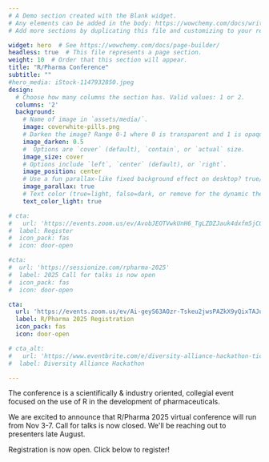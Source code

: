```yaml
---
# A Demo section created with the Blank widget.
# Any elements can be added in the body: https://wowchemy.com/docs/writing-markdown-latex/
# Add more sections by duplicating this file and customizing to your requirements.

widget: hero  # See https://wowchemy.com/docs/page-builder/
headless: true  # This file represents a page section.
weight: 10  # Order that this section will appear.
title: "R/Pharma Conference"
subtitle: ""
#hero_media: iStock-1147932850.jpeg
design:
  # Choose how many columns the section has. Valid values: 1 or 2.
  columns: '2'
  background:
    # Name of image in `assets/media/`.
    image: coverwhite-pills.png
    # Darken the image? Range 0-1 where 0 is transparent and 1 is opaque.
    image_darken: 0.5
    #  Options are `cover` (default), `contain`, or `actual` size.
    image_size: cover
    # Options include `left`, `center` (default), or `right`.
    image_position: center
    # Use a fun parallax-like fixed background effect on desktop? true/false
    image_parallax: true
    # Text color (true=light, false=dark, or remove for the dynamic theme color).
    text_color_light: true

# cta:
#   url: 'https://events.zoom.us/ev/AvobJEOTVwkUnH6_TgLZDZJauk4dxfm5jCG8JFNN9zukOcsVLvTN~AmO5XY5HRBcxkKG6Hga1aXZaYtpBSER6jHms1seP-NNOA0dhcQZUGJ2NWg'
#  label: Register
#  icon_pack: fas
#  icon: door-open

#cta:
#  url: 'https://sessionize.com/rpharma-2025'
#  label: 2025 Call for talks is now open
#  icon_pack: fas
#  icon: door-open

cta:
  url: 'https://events.zoom.us/ev/Ai-geyS63AOzr-Tskeu2jwsPAZkX9yQixTAJuQzNT-h_rw24wX-p~AnyGxi92zGyWPS_7xPj-Oax9RjoaU3pZS0DjeX45ML084eyqq4qo6O7BMg'
  label: R/Pharma 2025 Registration
  icon_pack: fas
  icon: door-open

# cta_alt:
#   url: 'https://www.eventbrite.com/e/diversity-alliance-hackathon-tickets-1027083142327'
#  label: Diversity Alliance Hackathon

---
```


The conference is a scientifically & industry oriented, collegial event focused on the use of R in the development of pharmaceuticals.  

We are excited to announce that R/Pharma 2025 virtual conference will run from Nov 3-7.  Call for talks is now closed.  We'll be reaching out to presenters late August.

Registration is now open.  Click below to register!
